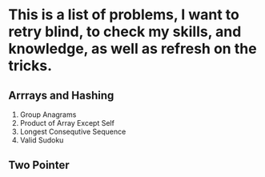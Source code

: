 # This is a list of problems, I want to retry blind, to check my skills, and knowledge, as well as refresh on the tricks.

## Arrrays and Hashing
1. Group Anagrams
2. Product of Array Except Self
3. Longest Consequtive Sequence
4. Valid Sudoku

## Two Pointer